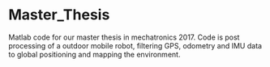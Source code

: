 # Master_Thesis
Matlab code for our master thesis in mechatronics 2017. Code is post processing of a outdoor mobile robot, filtering GPS, odometry and IMU data to global positioning and mapping the environment. 
